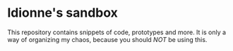 # ldionne's sandbox
This repository contains snippets of code, prototypes and more. It is only a
way of organizing my chaos, because you should _NOT_ be using this.
